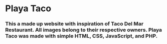 # Playa Taco

### This a **made up** website with inspiration of Taco Del Mar Restaurant. All images belong to their respective owners. Playa Taco was made with simple HTML, CSS, JavaScript, and PHP.